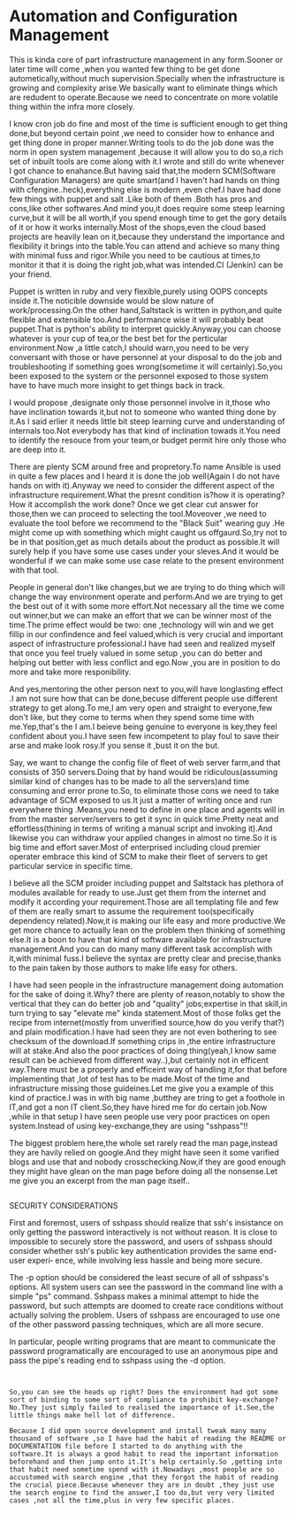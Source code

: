 # Automation and Configuration Management
This is kinda core of part infrastructure management in any form.Sooner or later time will come ,when you wanted few thing  to be get done autometically,without much supervision.Specially when the infrastructure is growing and complexity arise.We basically want to eliminate things which are redudent to operate.Because we need to concentrate on more volatile thing within the infra more closely.

I know cron job do fine and most of the time is sufficient enough to get thing done,but beyond certain point ,we need to consider how to enhance and get thing done in proper manner.Writing tools to do the job done was the norm in open system management ,because it will allow you to do so,a rich set of inbuilt tools are come along with it.I wrote and still do write whenever I got chance to enahance.But having said that,the modern SCM(Software Configuration Managers) are quite smart(and I haven't had hands on thing with cfengine..heck),everything else is modern ,even chef.I have had done few things with puppet and salt .Like both of them .Both has pros and cons,like other softwares.And mind you,it does require some steep learning curve,but it will be all worth,if you spend enough time to get the gory details of it or how it works internally.Most of the shops,even the cloud based projects are heavily  lean on it,because they understand the importance and flexibility  it brings into the table.You can attend and achieve so many thing with minimal fuss and rigor.While you need to be cautious at times,to monitor it that it is doing the right job,what was intended.CI (Jenkin) can be your friend.

Puppet is written in ruby and very flexible,purely using OOPS concepts inside it.The noticible downside would be slow nature of work/processing.On the other hand,Saltstack is written in python,and quite flexible and extensible too.And performance wise it will probably beat puppet.That is python's ability to interpret quickly.Anyway,you can choose whatever is your cup of tea,or the best bet for the perticular environment.Now ,a little catch,I should warn,you need to be very conversant with those or have personnel at your disposal to do the job and troubleshooting if something goes wrong(sometime it will certainly).So,you been exposed to the system or the personnel exposed to those system have to have much more insight to get things back in track.

I would propose ,designate only those personnel involve in it,those who have inclination towards it,but not to someone who wanted thing done by it.As I said erlier it needs little bit steep learning curve and understanding of internals too.Not everybody has that kind of inclination towads it.You need to identify the resouce from your team,or budget permit hire only those who are deep into it.

There are plenty SCM around free and propretory.To name Ansible is used in quite a few places and I heard it is done the job well(Again I do not have hands on with it).Anyway we need to consider the different aspect of the infrastructure requirement.What the presnt condition is?how it is operating? How it accomplish the work done?
Once we get clear cut answer for those,then we can proceed to selecting the tool.Moveover ,we need to evaluate the tool before we recommend to the "Black Suit" wearing guy .He might come up with something which might caught us offgaurd.So,try not to be in that position,get as much details about the product as possible.It will surely help if you have some use cases under your sleves.And it would be wonderful if we can make some use case relate to the present environment with that tool.

People in general don't like changes,but we are trying to do thing which will change the way environment operate and perform.And we are trying to get the best out of it with some more effort.Not necessary all the time we come out winner,but we can make an effort that we can be winner most of the time.The prime effect would be two: one ,technology will win and we get fillip in our confindence and feel valued,which is very crucial and important aspect of infrastructure professional.I have had seen and realized myself that once you feel truely valued in some setup ,you can do better and helping out better with less conflict and ego.Now ,you are in position to do more and take more responibility.

And yes,mentoring the other person next to you,will have longlasting effect .I am not sure how that can be done,becuse different people use different strategy to get along.To me,I am very open and straight to everyone,few don't like, but they come to terms when they spend some time with me.Yep,that's the I am.I beieve being genuine to everyone is key,they feel confident about you.I have seen few incompetent to play foul to save their arse and make look rosy.If you sense it ,bust it on the but.

Say, we want to change the config file of fleet of web server farm,and that consists of 350 servers.Doing that by hand would be ridiculous(assuming similar kind of changes has to be made to all the servers)and time consuming and error prone to.So, to eliminate those cons we need to take advantage of SCM exposed to us.It just a matter of writing once and run everywhere thing .Means,you need to define in one place and agents will in from the master server/servers to get it sync in quick time.Pretty neat and effortless(thining in terms of writing a manual script and invoking it).And likewise you can withdraw your applied changes in almost no time.So it is big time and effort saver.Most of enterprised including cloud premier operater embrace this kind of SCM to make their fleet of servers to get particular service in specific time.

I believe all the SCM proider including puppet and Saltstack has plethora of modules available for ready to use.Just get them from the internet and modify it according your requirement.Those are all templating file  and few of them are really smart to assume the requirement too(specifically dependency related).Now,it is making our life easy and more productive.We get more chance to actually lean on the problem then thinking of something else.It is a boon to have that kind of software available for infrastructure management.And you can do many many different task accomplish with it,with minimal fuss.I believe the syntax are pretty clear and precise,thanks to the pain taken by those authors to make life easy for others.

I have had seen people in the infrastructure management doing automation for the sake of doing it.Why? there are plenty of reason,notably to show the vertical that they can do better job and "quality" jobs;expertise in that skill,in turn trying to say "elevate me" kinda statement.Most of those folks get the recipe from internet(mostly from unverified source,how do you verify that?) and plain modification.I have had seen they are not even bothering to see checksum of the download.If something crips in ,the entire infrastructure will at stake.And also the poor practices of doing thing(yeah,I know same result can be achieved from different way..),but certainly not in efficent way.There must be a properly and efficeint way of handling it,for that before implementing that ,lot of test has to be made.Most of the time and infrastructure missing those guideines.Let me give you a example of this kind of practice.I was in with big name ,butthey are tring to get a foothole in IT,and got a non IT client.So,they have hired me for do certain job.Now ,while in that setup I have seen people use very poor practices on open system.Instead of using key-exchange,they are using "sshpass"!!

The biggest problem here,the whole set rarely read the man page,instead they are havily relied on google.And they might have seen it some varified blogs and use that and nobody crosschecking.Now,if they are good enough they might have glean on the man page before doing all the nonsense.Let me give you an excerpt from the man page itself..
```
```

SECURITY CONSIDERATIONS

   First  and  foremost, users of sshpass should realize that ssh's insistance on only getting the password interactively is not without reason. It is close to
impossible to securely store the password, and users of sshpass should consider whether ssh's public key authentication provides the same  end-user  experi‐
ence, while involving less hassle and being more secure.

  The  -p  option  should be considered the least secure of all of sshpass's options.  All system users can see the password in the command line with a simple
"ps" command. Sshpass makes a minimal attempt to hide the password, but such attempts are doomed to create race  conditions  without  actually  solving  the
problem. Users of sshpass are encouraged to use one of the other password passing techniques, which are all more secure.

   In  particular,  people  writing  programs  that  are meant to communicate the password programatically are encouraged to use an anonymous pipe and pass the
pipe's reading end to sshpass using the -d option.

```


So,you can see the heads up right? Does the environment had got some sort of binding to some sort of compliance to prohibit key-exchange? No.They just simply failed to realised the importance of it.See,the little things make hell lot of difference.

Because I did open source development and install tweak many many thousand of software ,so I have had the habit of reading the README or DOCUMENTATION file before I started to do anything with the software.It is always a good habit to read the important information beforehand and then jump onto it.It's help certainly.So ,getting into that habit need sometime spend with it.Nowadays ,most people are so accustomed with search engine ,that they forgot the habit of reading the crucial piece.Because whenever they are in doubt ,they just use the search engine to find the answer,I too do,but very very limited cases ,not all the time,plus in very few specific places.
